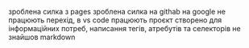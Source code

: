 зроблена силка з pages
зроблена силка на githab
на google не працюють перехід, в vs code працюють
проєкт створено для інформаційних потреб, написання тегів, атребутів та селекторів
не знайшов markdown
